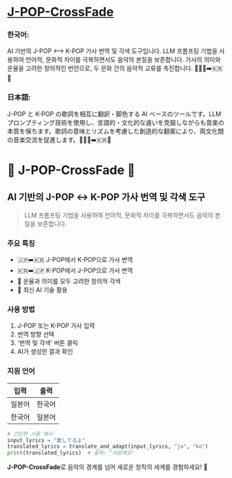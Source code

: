 # [J-POP-CrossFade](https://j-pop-crossfade.streamlit.app/)

### 한국어:
AI 기반의 J-POP <--> K-POP 가사 번역 및 각색 도구입니다. LLM 프롬프팅 기법을 사용하여 언어적, 문화적 차이를 극복하면서도 음악의 본질을 보존합니다. 가사의 의미와 운율을 고려한 창의적인 번안으로, 두 문화 간의 음악적 교류를 촉진합니다. 🎵🇯🇵➡️🇰🇷🎤

### 日本語:
J-POP と K-POP の歌詞を相互に翻訳・脚色する AI ベースのツールです。LLM プロンプティング技術を使用し、言語的・文化的な違いを克服しながらも音楽の本質を保ちます。歌詞の意味とリズムを考慮した創造的な翻案により、両文化間の音楽交流を促進します。🎵🇯🇵➡️🇰🇷🎤


# 🎵 J-POP-CrossFade 🎤

## AI 기반의 J-POP ↔️ K-POP 가사 번역 및 각색 도구

> LLM 프롬프팅 기법을 사용하여 언어적, 문화적 차이를 극복하면서도 음악의 본질을 보존합니다.

### 주요 특징

- 🇯🇵➡️🇰🇷 J-POP에서 K-POP으로 가사 번역
- 🇰🇷➡️🇯🇵 K-POP에서 J-POP으로 가사 번역
- 🎼 운율과 의미를 모두 고려한 창의적 각색
- 🤖 최신 AI 기술 활용

### 사용 방법

1. J-POP 또는 K-POP 가사 입력
2. 번역 방향 선택
3. '번역 및 각색' 버튼 클릭
4. AI가 생성한 결과 확인

### 지원 언어

| 입력 | 출력 |
|------|------|
| 일본어 | 한국어 |
| 한국어 | 일본어 |

```python
# 간단한 사용 예시
input_lyrics = "愛してるよ"
translated_lyrics = translate_and_adapt(input_lyrics, "ja", "ko")
print(translated_lyrics)  # 출력: "사랑해요"
```

**J-POP-CrossFade**로 음악의 경계를 넘어 새로운 창작의 세계를 경험하세요! 🌟
